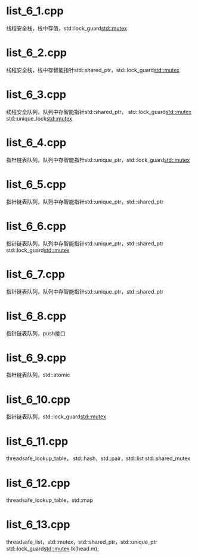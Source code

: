 

# list_6_1.cpp
线程安全栈，栈中存值，std::lock_guard<std::mutex>

# list_6_2.cpp
线程安全栈，栈中存智能指针std::shared_ptr，std::lock_guard<std::mutex>

# list_6_3.cpp
线程安全队列，队列中存智能指针std::shared_ptr，
std::lock_guard<std::mutex>
std::unique_lock<std::mutex>

# list_6_4.cpp
指针链表队列，队列中存智能指针std::unique_ptr，std::lock_guard<std::mutex>

# list_6_5.cpp
指针链表队列，队列中存智能指针std::unique_ptr，std::shared_ptr

# list_6_6.cpp
指针链表队列，队列中存智能指针std::unique_ptr，std::shared_ptr
std::lock_guard<std::mutex>

# list_6_7.cpp
指针链表队列，队列中存智能指针std::unique_ptr，std::shared_ptr

# list_6_8.cpp
指针链表队列，push接口

# list_6_9.cpp
指针链表队列，std::atomic

# list_6_10.cpp
指针链表队列，std::lock_guard<std::mutex>

# list_6_11.cpp
threadsafe_lookup_table，
std::hash，std::pair，std::list
std::shared_mutex

# list_6_12.cpp
threadsafe_lookup_table，std::map

# list_6_13.cpp
threadsafe_list，std::mutex，std::shared_ptr，std::unique_ptr
std::lock_guard<std::mutex> lk(head.m);

